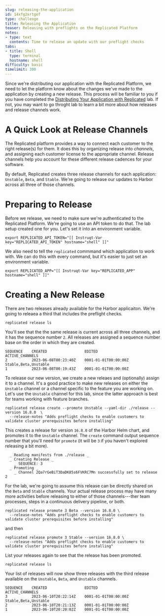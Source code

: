 ```yaml
---
slug: releasing-the-application
id: 14xfg2xrtgef
type: challenge
title: Releasing the Application
teaser: Releasing with preflights on the Replicated Platform
notes:
- type: text
  contents: Time to release an update with our preflight checks
tabs:
- title: Shell
  type: terminal
  hostname: shell
difficulty: basic
timelimit: 300
---
```


Since we're distributing our application with the Replicated
Platform, we need to let the platform know about the changes
we've made to the application by creating a new release. This
process will be familiar to you if you have completed
the [Distributing Your Application with Replicated](https://play.instruqt.com/replicated/tracks/distributing-your-application-with-replicated)
lab. If not, you may want to go throght lab to learn a bit
more about how releases and release channels work.

A Quick Look at Release Channels
================================

The Replicated platform provides a way to connect
each customer to the right release(s) for them. It does this
by organizing release into _channels_, and assigning each
customer license to the appropriate channel. Release channels
help you account for these different release cadences for
your software.

By default, Replicated creates three release channels for
each application: `Unstable`, `Beta`, and `Stable`. We're
going to release our updates to Harbor across all three of
those channels.

Preparing to Release
====================

Before we release, we need to make sure we're authenticated
to the Replicated Platform. We're going to use an API
token to do that. The lab setup created one for you. Let's
set it into an environment variable.


```
export REPLICATED_API_TOKEN="[[ Instruqt-Var key="REPLICATED_API_TOKEN" hostname="shell" ]]"
```

We also need to tell the `replicated` commmand which
application to work with. We can do this with every command,
but it's easier to just set an environment variable.

```
export REPLICATED_APP="[[ Instruqt-Var key="REPLICATED_APP" hostname="shell" ]]"
```

Creating a New Release
======================

There are two releases already available for the Harbor
applicaiton. We're going to releaea a third that includes
the preflight checks.

```
replicated release ls
```

You'll see that the the same release is current across
all three channels, and it has the sequence number `2`.
All releases are assigned a sequence number base on the
order in which they are created.

```
SEQUENCE    CREATED                 EDITED                  ACTIVE_CHANNELS
2           2023-06-08T00:23:40Z    0001-01-01T00:00:00Z    Stable,Beta,Unstable
1           2023-06-08T00:19:43Z    0001-01-01T00:00:00Z
```

To release our new version, we create a new releaes and
(optionally) assign it to a channel. It's a good practice
to make new releases on either the `Unstable` channel or
a channel specific to the feature you are working on. Let's
use the `Unstable` channel for this lab, since the latter
approach is best for teams working with feature branches.

```
replicated release create --promote Unstable --yaml-dir ./release --version 16.8.0  \
  --release-notes "Adds preflight checks to enable customers to validate cluster prerequisites before installing"
```

This creates a release for version `16.8.0` of the Harbor Helm
chart, and promotes it to the `Unstable` channel. The `create`
command output sequence number that you'll need for `promote` (it
will be `3` if you haven't explored releasing a bit more).

```
  _ Reading manifests from ./release _
  _ Creating Release _
    _ SEQUENCE: 3
  _ Promoting _
    _ Channel 2Qa7rGeBiT3DaDK85s6FVKRC7Mn successfully set to release 2
```

For the lab, we're going to assume this release can be directly
shared on the `Beta` and `Stable` channels. Your actual release
process may have many more activities before releasing to either
of those channels---ther team processes, steps in a continuous
delivery pipeline, or both.

```
replicated release promote 3 Beta --version 16.8.0 \
  --release-notes "Adds preflight checks to enable customers to validate cluster prerequisites before installing"
```

and then

```
replicated release promote 3 Stable --version 16.8.0 \
  --release-notes "Adds preflight checks to enable customers to validate cluster prerequisites before installing"
```

List your releases again to see that the release has been
promoted.

```
replicated release ls
```

Your list of releases will now show three releases with the third
release available on the `Unstable`, `Beta`, and `Unstable` channels.

```
SEQUENCE    CREATED                 EDITED                  ACTIVE_CHANNELS
3           2023-06-10T20:22:14Z    0001-01-01T00:00:00Z    Stable,Beta,Unstable
2           2023-06-10T20:21:13Z    0001-01-01T00:00:00Z    
1           2023-06-10T20:20:02Z    0001-01-01T00:00:00Z
```
